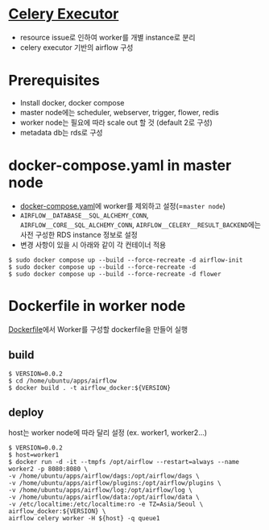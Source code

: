 # [Celery Executor](https://airflow.apache.org/docs/apache-airflow-providers-celery/stable/celery_executor.html)
- resource issue로 인하여 worker를 개별 instance로 분리
- celery executor 기반의 airflow 구성


# Prerequisites
- Install docker, docker compose
- master node에는 scheduler, webserver, trigger, flower, redis
- worker node는 필요에 따라 scale out 할 것 (default 2로 구성)
- metadata db는 rds로 구성

# docker-compose.yaml in master node
- [docker-compose.yaml](./docker-compose.yaml)에 worker를 제외하고 설정(=`master node`)
- `AIRFLOW__DATABASE__SQL_ALCHEMY_CONN`, `AIRFLOW__CORE__SQL_ALCHEMY_CONN`, `AIRFLOW__CELERY__RESULT_BACKEND`에는 사전 구성한 RDS instance 정보로 설정
- 변경 사항이 있을 시 아래와 같이 각 컨테이너 적용
```angular2html
$ sudo docker compose up --build --force-recreate -d airflow-init
$ sudo docker compose up --build --force-recreate -d 
$ sudo docker compose up --build --force-recreate -d flower
```

# Dockerfile in worker node
[Dockerfile](./Dockerfile)에서 Worker를 구성할 dockerfile을 만들어 실행
## build
```angular2html
$ VERSION=0.0.2
$ cd /home/ubuntu/apps/airflow
$ docker build . -t airflow_docker:${VERSION}
```

## deploy
host는 worker node에 따라 달리 설정 (ex. worker1, worker2...)
```angular2html
$ VERSION=0.0.2
$ host=worker1
$ docker run -d -it --tmpfs /opt/airflow --restart=always --name worker2 -p 8080:8080 \
-v /home/ubuntu/apps/airflow/dags:/opt/airflow/dags \
-v /home/ubuntu/apps/airflow/plugins:/opt/airflow/plugins \
-v /home/ubuntu/apps/airflow/log:/opt/airflow/log \
-v /home/ubuntu/apps/airflow/data:/opt/airflow/data \
-v /etc/localtime:/etc/localtime:ro -e TZ=Asia/Seoul \
airflow_docker:${VERSION} \
airflow celery worker -H ${host} -q queue1
```